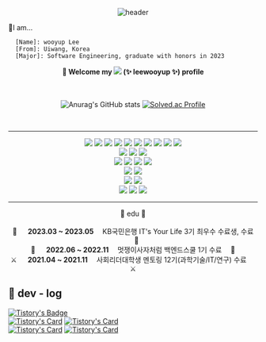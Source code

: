 <div align="center">

![header](https://capsule-render.vercel.app/api?type=transparent&color=3a4a51&height=150&section=header&text=wooyup%20Lee&fontColor=496659&fontSize=40&desc=The%201st%20developer%20on%20campus&animation=twinkling&fontAlignY=40)
</div>

💬I am...

```
  [Name]: wooyup Lee
  [From]: Uiwang, Korea
  [Major]: Software Engineering, graduate with honors in 2023
```

<div align="center">
  <B>🦁 Welcome my <img src="https://img.shields.io/badge/GitHub-181717?style=flat&logo=GitHub&logoColor=white"/> (✨ leewooyup ✨) profile</B>
  <br><br><br>
  
  ![Anurag's GitHub stats](https://github-readme-stats.vercel.app/api?username=leewooyup&show_icons=true&theme=synthwave)
  [![Solved.ac Profile](http://mazassumnida.wtf/api/generate_badge?boj=zjadlspun59)](https://solved.ac/zjadlspun59)<br/>
  
</div>
<br>

---
<div align="center">
 <img src="https://img.shields.io/badge/Java-007396?style=flat&logo=Java&logoColor=black"/> <img src="https://img.shields.io/badge/SpringBoot-6DB33F?style=flat&logo=SpringBoot&logoColor=white"/>
  <img src="https://img.shields.io/badge/SpringSecurity-6DB33F?style=flat&logo=SpringSecurity&logoColor=white"/>
  <img src="https://img.shields.io/badge/JPA-6DB33F?style=flat&logo=JPA&logoColor=white"/>
  <img src="https://img.shields.io/badge/MyBatis-020203?style=flat&logo=MyBatis&logoColor=white"/>
  <img src="https://img.shields.io/badge/ApacheTomcat-F8DC75?style=flat&logo=ApacheTomcat&logoColor=black"/>
  <img src="https://img.shields.io/badge/Oracle-F80000?style=flat&logo=Oracle&logoColor=white"/>
  <img src="https://img.shields.io/badge/MySQL-4479A1?style=flat&logo=MySQL&logoColor=white"/>
  <img src="https://img.shields.io/badge/MariaDB-003545?style=flat&logo=MariaDB&logoColor=white"/>
  <img src="https://img.shields.io/badge/Thymeleaf-005F0F?style=flat&logo=Thymeleaf&logoColor=white"/>
 <br>
 <img src="https://img.shields.io/badge/Linux-FCC624?style=flat&logo=Linux&logoColor=black"/>
 <img src="https://img.shields.io/badge/centos-262577?style=flat&logo=centos&logoColor=white"/>
 <img src="https://img.shields.io/badge/Docker-2496ED?style=flat&logo=Docker&logoColor=black"/>
 <br>
 <img src="https://img.shields.io/badge/HTML5-E34F26?style=flat&logo=HTML5&logoColor=black"/>
 <img src="https://img.shields.io/badge/CSS3-1572B6?style=flat&logo=CSS3&logoColor=black"/>
 <img src="https://img.shields.io/badge/JavaScript-F7DF1E?style=flat&logo=JavaScript&logoColor=black"/>
 <img src="https://img.shields.io/badge/jQuery-0769AD?style=flat&logo=jQuery&logoColor=black"/>
 <br>
 <img src="https://img.shields.io/badge/TailwindCSS-06B6D4?style=flat&logo=TailwindCSS&logoColor=black"/>
 <img src="https://img.shields.io/badge/Bootstrap-7952B3?style=flat&logo=Bootstrap&logoColor=black"/>
 <br>
 <img src="https://img.shields.io/badge/Git-F05032?style=flat&logo=Git&logoColor=white"/>
 <img src="https://img.shields.io/badge/GitHub-181717?style=flat&logo=GitHub&logoColor=white"/>
 <br>
 <img src="https://img.shields.io/badge/eclipseide-2C2255?style=flat&logo=eclipseide&logoColor=white"/>
 <img src="https://img.shields.io/badge/intellijidea-000000?style=flat&logo=intellijidea&logoColor=white"/>
 <img src="https://img.shields.io/badge/postman-FF6C37?style=flat&logo=postman&logoColor=white"/>

</div>

---

<div align="center">
  📕 edu 📕<br><br>
  🚀 &emsp; <B>2023.03 ~ 2023.05</B>&emsp; KB국민은행 IT's Your Life 3기 최우수 수료생, 수료 &emsp;🚀<br>
  🦁 &emsp; <B>2022.06 ~ 2022.11</B>&emsp; 멋쟁이사자처럼 백엔드스쿨 1기 수료 &emsp;🦁<br>
  ⚔️ &emsp; <B>2021.04 ~ 2021.11</B>&emsp; 사회리더대학생 멘토링 12기(과학기술/IT/연구) 수료 &emsp;⚔️<br>
</div>

## 📌 dev - log

[![Tistory's Badge](https://github-readme-tistory-card.vercel.app/api/badge?name=Tistory)](https://shimmer59.tistory.com/)
<br>
[![Tistory's Card](https://github-readme-tistory-card.vercel.app/api?name=shimmer59&postId=141)](https://shimmer59.tistory.com/141) [![Tistory's Card](https://github-readme-tistory-card.vercel.app/api?name=shimmer59&postId=119)](https://shimmer59.tistory.com/119)
<br>
[![Tistory's Card](https://github-readme-tistory-card.vercel.app/api?name=shimmer59&postId=159)](https://shimmer59.tistory.com/159) [![Tistory's Card](https://github-readme-tistory-card.vercel.app/api?name=shimmer59&postId=180)](https://shimmer59.tistory.com/180)

<!--
**leewooyup/leewooyup** is a ✨ _special_ ✨ repository because its `README.md` (this file) appears on your GitHub profile.


Here are some ideas to get you started:

- 🔭 I’m currently working on ...
- 🌱 I’m currently learning ...
- 👯 I’m looking to collaborate on ...
- 🤔 I’m looking for help with ...
- 💬 Ask me about ...
- 📫 How to reach me: ...
- 😄 Pronouns: ...
- ⚡ Fun fact: ...
-->
